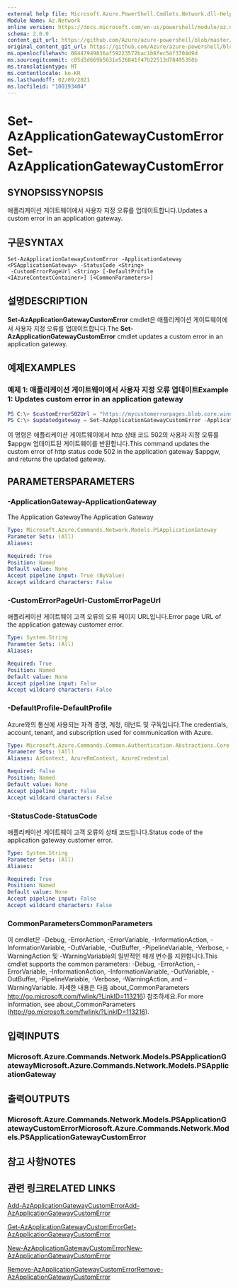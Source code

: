 ```yaml
---
external help file: Microsoft.Azure.PowerShell.Cmdlets.Network.dll-Help.xml
Module Name: Az.Network
online version: https://docs.microsoft.com/en-us/powershell/module/az.network/set-azapplicationgatewaycustomerror
schema: 2.0.0
content_git_url: https://github.com/Azure/azure-powershell/blob/master/src/Network/Network/help/Set-AzApplicationGatewayCustomError.md
original_content_git_url: https://github.com/Azure/azure-powershell/blob/master/src/Network/Network/help/Set-AzApplicationGatewayCustomError.md
ms.openlocfilehash: 08447949836af59223572bac1b8fec54f3704d9d
ms.sourcegitcommit: c05d3d669b5631e526841f47b22513d78495350b
ms.translationtype: MT
ms.contentlocale: ko-KR
ms.lasthandoff: 02/09/2021
ms.locfileid: "100193404"
---
```

# <span data-ttu-id="b5945-101">Set-AzApplicationGatewayCustomError</span><span class="sxs-lookup"><span data-stu-id="b5945-101">Set-AzApplicationGatewayCustomError</span></span>

## <span data-ttu-id="b5945-102">SYNOPSIS</span><span class="sxs-lookup"><span data-stu-id="b5945-102">SYNOPSIS</span></span>
<span data-ttu-id="b5945-103">애플리케이션 게이트웨이에서 사용자 지정 오류를 업데이트합니다.</span><span class="sxs-lookup"><span data-stu-id="b5945-103">Updates a custom error in an application gateway.</span></span>

## <span data-ttu-id="b5945-104">구문</span><span class="sxs-lookup"><span data-stu-id="b5945-104">SYNTAX</span></span>

```
Set-AzApplicationGatewayCustomError -ApplicationGateway <PSApplicationGateway> -StatusCode <String>
 -CustomErrorPageUrl <String> [-DefaultProfile <IAzureContextContainer>] [<CommonParameters>]
```

## <span data-ttu-id="b5945-105">설명</span><span class="sxs-lookup"><span data-stu-id="b5945-105">DESCRIPTION</span></span>
<span data-ttu-id="b5945-106">**Set-AzApplicationGatewayCustomError** cmdlet은 애플리케이션 게이트웨이에서 사용자 지정 오류를 업데이트합니다.</span><span class="sxs-lookup"><span data-stu-id="b5945-106">The **Set-AzApplicationGatewayCustomError** cmdlet updates a custom error in an application gateway.</span></span>

## <span data-ttu-id="b5945-107">예제</span><span class="sxs-lookup"><span data-stu-id="b5945-107">EXAMPLES</span></span>

### <span data-ttu-id="b5945-108">예제 1: 애플리케이션 게이트웨이에서 사용자 지정 오류 업데이트</span><span class="sxs-lookup"><span data-stu-id="b5945-108">Example 1: Updates custom error in an application gateway</span></span>
```powershell
PS C:\> $customError502Url = "https://mycustomerrorpages.blob.core.windows.net/errorpages/502.htm"
PS C:\> $updatedgateway = Set-AzApplicationGatewayCustomError -ApplicationGateway $appgw -StatusCode HttpStatus502 -CustomErrorPageUrl $customError502Url
```

<span data-ttu-id="b5945-109">이 명령은 애플리케이션 게이트웨이에서 http 상태 코드 502의 사용자 지정 오류를 $appgw 업데이트된 게이트웨이를 반환합니다.</span><span class="sxs-lookup"><span data-stu-id="b5945-109">This command updates the custom error of http status code 502 in the application gateway $appgw, and returns the updated gateway.</span></span>

## <span data-ttu-id="b5945-110">PARAMETERS</span><span class="sxs-lookup"><span data-stu-id="b5945-110">PARAMETERS</span></span>

### <span data-ttu-id="b5945-111">-ApplicationGateway</span><span class="sxs-lookup"><span data-stu-id="b5945-111">-ApplicationGateway</span></span>
<span data-ttu-id="b5945-112">The Application Gateway</span><span class="sxs-lookup"><span data-stu-id="b5945-112">The Application Gateway</span></span>

```yaml
Type: Microsoft.Azure.Commands.Network.Models.PSApplicationGateway
Parameter Sets: (All)
Aliases:

Required: True
Position: Named
Default value: None
Accept pipeline input: True (ByValue)
Accept wildcard characters: False
```

### <span data-ttu-id="b5945-113">-CustomErrorPageUrl</span><span class="sxs-lookup"><span data-stu-id="b5945-113">-CustomErrorPageUrl</span></span>
<span data-ttu-id="b5945-114">애플리케이션 게이트웨이 고객 오류의 오류 페이지 URL입니다.</span><span class="sxs-lookup"><span data-stu-id="b5945-114">Error page URL of the application gateway customer error.</span></span>

```yaml
Type: System.String
Parameter Sets: (All)
Aliases:

Required: True
Position: Named
Default value: None
Accept pipeline input: False
Accept wildcard characters: False
```

### <span data-ttu-id="b5945-115">-DefaultProfile</span><span class="sxs-lookup"><span data-stu-id="b5945-115">-DefaultProfile</span></span>
<span data-ttu-id="b5945-116">Azure와의 통신에 사용되는 자격 증명, 계정, 테넌트 및 구독입니다.</span><span class="sxs-lookup"><span data-stu-id="b5945-116">The credentials, account, tenant, and subscription used for communication with Azure.</span></span>

```yaml
Type: Microsoft.Azure.Commands.Common.Authentication.Abstractions.Core.IAzureContextContainer
Parameter Sets: (All)
Aliases: AzContext, AzureRmContext, AzureCredential

Required: False
Position: Named
Default value: None
Accept pipeline input: False
Accept wildcard characters: False
```

### <span data-ttu-id="b5945-117">-StatusCode</span><span class="sxs-lookup"><span data-stu-id="b5945-117">-StatusCode</span></span>
<span data-ttu-id="b5945-118">애플리케이션 게이트웨이 고객 오류의 상태 코드입니다.</span><span class="sxs-lookup"><span data-stu-id="b5945-118">Status code of the application gateway customer error.</span></span>

```yaml
Type: System.String
Parameter Sets: (All)
Aliases:

Required: True
Position: Named
Default value: None
Accept pipeline input: False
Accept wildcard characters: False
```

### <span data-ttu-id="b5945-119">CommonParameters</span><span class="sxs-lookup"><span data-stu-id="b5945-119">CommonParameters</span></span>
<span data-ttu-id="b5945-120">이 cmdlet은 -Debug, -ErrorAction, -ErrorVariable, -InformationAction, -InformationVariable, -OutVariable, -OutBuffer, -PipelineVariable, -Verbose, -WarningAction 및 -WarningVariable의 일반적인 매개 변수를 지원합니다.</span><span class="sxs-lookup"><span data-stu-id="b5945-120">This cmdlet supports the common parameters: -Debug, -ErrorAction, -ErrorVariable, -InformationAction, -InformationVariable, -OutVariable, -OutBuffer, -PipelineVariable, -Verbose, -WarningAction, and -WarningVariable.</span></span> <span data-ttu-id="b5945-121">자세한 내용은 다음 about_CommonParameters http://go.microsoft.com/fwlink/?LinkID=113216) 참조하세요.</span><span class="sxs-lookup"><span data-stu-id="b5945-121">For more information, see about_CommonParameters (http://go.microsoft.com/fwlink/?LinkID=113216).</span></span>

## <span data-ttu-id="b5945-122">입력</span><span class="sxs-lookup"><span data-stu-id="b5945-122">INPUTS</span></span>

### <span data-ttu-id="b5945-123">Microsoft.Azure.Commands.Network.Models.PSApplicationGateway</span><span class="sxs-lookup"><span data-stu-id="b5945-123">Microsoft.Azure.Commands.Network.Models.PSApplicationGateway</span></span>

## <span data-ttu-id="b5945-124">출력</span><span class="sxs-lookup"><span data-stu-id="b5945-124">OUTPUTS</span></span>

### <span data-ttu-id="b5945-125">Microsoft.Azure.Commands.Network.Models.PSApplicationGatewayCustomError</span><span class="sxs-lookup"><span data-stu-id="b5945-125">Microsoft.Azure.Commands.Network.Models.PSApplicationGatewayCustomError</span></span>

## <span data-ttu-id="b5945-126">참고 사항</span><span class="sxs-lookup"><span data-stu-id="b5945-126">NOTES</span></span>

## <span data-ttu-id="b5945-127">관련 링크</span><span class="sxs-lookup"><span data-stu-id="b5945-127">RELATED LINKS</span></span>

[<span data-ttu-id="b5945-128">Add-AzApplicationGatewayCustomError</span><span class="sxs-lookup"><span data-stu-id="b5945-128">Add-AzApplicationGatewayCustomError</span></span>](./Add-AzApplicationGatewayCustomError.md)

[<span data-ttu-id="b5945-129">Get-AzApplicationGatewayCustomError</span><span class="sxs-lookup"><span data-stu-id="b5945-129">Get-AzApplicationGatewayCustomError</span></span>](./Get-AzApplicationGatewayCustomError.md)

[<span data-ttu-id="b5945-130">New-AzApplicationGatewayCustomError</span><span class="sxs-lookup"><span data-stu-id="b5945-130">New-AzApplicationGatewayCustomError</span></span>](./New-AzApplicationGatewayCustomError.md)

[<span data-ttu-id="b5945-131">Remove-AzApplicationGatewayCustomError</span><span class="sxs-lookup"><span data-stu-id="b5945-131">Remove-AzApplicationGatewayCustomError</span></span>](./Remove-AzApplicationGatewayCustomError.md)
